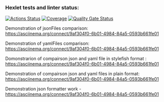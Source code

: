 ### Hexlet tests and linter status:
[![Actions Status](https://github.com/EgorDanilov95/backend-project-46/actions/workflows/hexlet-check.yml/badge.svg)](https://github.com/EgorDanilov95/backend-project-46/actions)
[![Coverage](https://sonarcloud.io/api/project_badges/measure?project=EgorDanilov95_backend-project-46&metric=coverage)](https://sonarcloud.io/summary/new_code?id=EgorDanilov95_backend-project-46)
[![Quality Gate Status](https://sonarcloud.io/api/project_badges/measure?project=EgorDanilov95_backend-project-46&metric=alert_status)](https://sonarcloud.io/summary/new_code?id=EgorDanilov95_backend-project-46)



Demonstration of jsonFiles comparison: https://asciinema.org/connect/9af304f0-6b01-4984-84a5-0593b661fe01

Demonstration of yamlFiles comparison: https://asciinema.org/connect/9af304f0-6b01-4984-84a5-0593b661fe01

Domonstrarion of compairson json and yaml file in stylefish format : https://asciinema.org/connect/9af304f0-6b01-4984-84a5-0593b661fe01

Demonstration of compairson json and yaml files in plain format: https://asciinema.org/connect/9af304f0-6b01-4984-84a5-0593b661fe01

Demonstration json formatter work - https://asciinema.org/connect/9af304f0-6b01-4984-84a5-0593b661fe01
